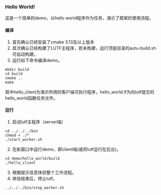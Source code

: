 ### Hello World!

这是一个简单的demo，以hello world程序作为任务，演示了框架的使用流程。

#### 编译

1. 首先确认已经安装了cmake 3.13及以上版本
2. 其次确认已经构建了LUTF主程序，若未构建，运行顶层目录的autu-build.sh可自动构建。
3. 运行如下命令编译demo。
```shell script
mkdir build
cd build
cmake ..
make
```
其中hello_client为演示所用的客户端可执行程序，hello_world.lf为向lutf提交的hello_world函数任务文件。

#### 运行

1. 启动lutf主程序（server端）
```shell script
cd ../../../bin
chmod + ./*
./start_worker.sh
```
2. 在新窗口中运行demo，即client端(或将lutf运行在后台)。
```shell script
cd demo/hello_world/build
./hello_client
```
3. 根据提示信息体验整个工作流程。
4. 体验结束后，停止lutf。
```shell script
../../../bin/stop_worker.sh
```